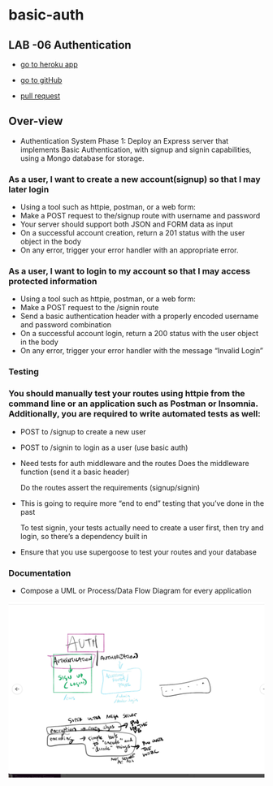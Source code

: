 # basic-auth

## LAB -06 Authentication

- <a href=https://basic-auth1.herokuapp.com/ class=""><span      class="label">go to heroku app </span></a>

- <a href=https://github.com/nassir1976/basic-auth.git class=""><span class="label">go to gitHub </span></a>

- <a href=https://github.com/nassir1976/basic-auth/pull/1 class=""><span class="label"> pull request </span></a> 


## Over-view 
- Authentication System Phase 1: Deploy an Express server that implements Basic Authentication, with signup and signin capabilities, using a Mongo database for storage.

### As a user, I want to create a new account(signup) so that I may later login
- Using a tool such as httpie, postman, or a web form:
- Make a POST request to the/signup route with username and password
- Your server should support both JSON and FORM data as input
- On a successful account creation, return a 201 status with the user object in the body
- On any error, trigger your error handler with an appropriate error.

### As a user, I want to login to my account so that I may access protected information
- Using a tool such as httpie, postman, or a web form:
- Make a POST request to the /signin route
- Send a basic authentication header with a properly encoded username and password combination
- On a successful account login, return a 200 status with the user object in the body
- On any error, trigger your error handler with the message “Invalid Login”

### Testing

### You should manually test your routes using httpie from the command line or an application such as Postman or Insomnia. Additionally, you are required to write automated tests as well:

- POST to /signup to create a new user
- POST to /signin to login as a user (use basic auth)
- Need tests for auth middleware and the routes
   Does the middleware function (send it a basic header)

  Do the routes assert the requirements (signup/signin)

- This is going to require more “end to end” testing that you’ve done in the past

   To test signin, your tests actually need to create a user first, then try and login, so there’s a dependency built in

- Ensure that you use supergoose to test your routes and your database


### Documentation
- Compose a UML or Process/Data Flow Diagram for every application

![WhiteBoard](./lab-06.png)